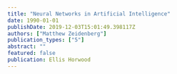 ```yaml
---
title: "Neural Networks in Artificial Intelligence"
date: 1990-01-01
publishDate: 2019-12-03T15:01:49.398117Z
authors: ["Matthew Zeidenberg"]
publication_types: ["5"]
abstract: ""
featured: false
publication: Ellis Horwood
---
```


